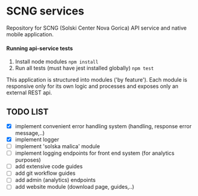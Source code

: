 # SCNG services

Repository for SCNG (Solski Center Nova Gorica) API service and 
native mobile application.


#### Running api-service tests

1. Install node modules
`npm install`
2. Run all tests (must have jest installed globally) `npm test`

This application is structured into modules ('by feature').
Each module is responsive only for its own logic and processes and exposes only an external REST api.


## TODO LIST
- [x] implement convenient error handling system (handling, response error message,..)
- [x] implement logger
- [ ] implement 'solska malica' module
- [ ] implement logging endpoints for front end system (for analytics purposes)
- [ ] add extensive code guides
- [ ] add git workflow guides
- [ ] add admin (analytics) endpoints
- [ ] add website module (download page, guides,..)

